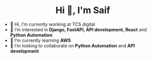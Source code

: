 <h1 align="center">Hi 👋, I'm Saif</h1>


- 👋 Hi, I’m currently working at TCS digital
- 👀 I’m interested in **Django, FastAPI, API development, React** and **Python Automation**
- 🌱 I’m currently learning **AWS**
- 💞 I’m looking to collaborate on **Python Automation** and **API development**

<!---
saifali3251/saifali3251 is a ✨ special ✨ repository because its `README.md` (this file) appears on your GitHub profile.
You can click the Preview link to take a look at your changes.
--->
